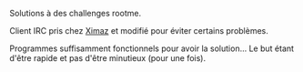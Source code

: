 Solutions à des challenges rootme.

Client IRC pris chez [Ximaz](https://github.com/Ximaz/root-me_irc_client) et modifié pour éviter certains problèmes.

Programmes suffisamment fonctionnels pour avoir la solution... Le but étant d'être rapide et pas d'être minutieux (pour une fois).
